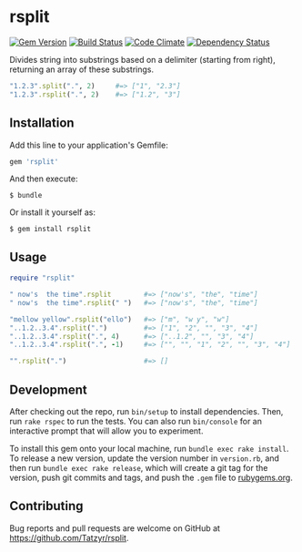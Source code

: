 # rsplit

[![Gem Version](https://badge.fury.io/rb/rsplit.svg)](http://badge.fury.io/rb/rsplit)
[![Build Status](https://travis-ci.org/Tatzyr/rsplit.svg?branch=master)](https://travis-ci.org/Tatzyr/rsplit)
[![Code Climate](https://codeclimate.com/github/Tatzyr/rsplit/badges/gpa.svg)](https://codeclimate.com/github/Tatzyr/rsplit)
[![Dependency Status](https://gemnasium.com/Tatzyr/rsplit.svg)](https://gemnasium.com/Tatzyr/rsplit)

Divides string into substrings based on a delimiter (starting from right),
returning an array of these substrings.

```ruby
"1.2.3".split(".", 2)     #=> ["1", "2.3"]
"1.2.3".rsplit(".", 2)    #=> ["1.2", "3"]
```

## Installation

Add this line to your application's Gemfile:

```ruby
gem 'rsplit'
```

And then execute:

    $ bundle

Or install it yourself as:

    $ gem install rsplit

## Usage

```ruby
require "rsplit"

" now's  the time".rsplit        #=> ["now's", "the", "time"]
" now's  the time".rsplit(" ")   #=> ["now's", "the", "time"]

"mellow yellow".rsplit("ello")   #=> ["m", "w y", "w"]
"..1.2..3.4".rsplit(".")         #=> ["1", "2", "", "3", "4"]
"..1.2..3.4".rsplit(".", 4)      #=> ["..1.2", "", "3", "4"]
"..1.2..3.4".rsplit(".", -1)     #=> ["", "", "1", "2", "", "3", "4"]

"".rsplit(".")                   #=> []
```

## Development

After checking out the repo, run `bin/setup` to install dependencies. Then, run `rake rspec` to run the tests. You can also run `bin/console` for an interactive prompt that will allow you to experiment.

To install this gem onto your local machine, run `bundle exec rake install`. To release a new version, update the version number in `version.rb`, and then run `bundle exec rake release`, which will create a git tag for the version, push git commits and tags, and push the `.gem` file to [rubygems.org](https://rubygems.org).

## Contributing

Bug reports and pull requests are welcome on GitHub at https://github.com/Tatzyr/rsplit.
